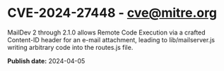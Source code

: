 # CVE-2024-27448 - cve@mitre.org

MailDev 2 through 2.1.0 allows Remote Code Execution via a crafted Content-ID header for an e-mail attachment, leading to lib/mailserver.js writing arbitrary code into the routes.js file.

**Publish date:** 2024-04-05
